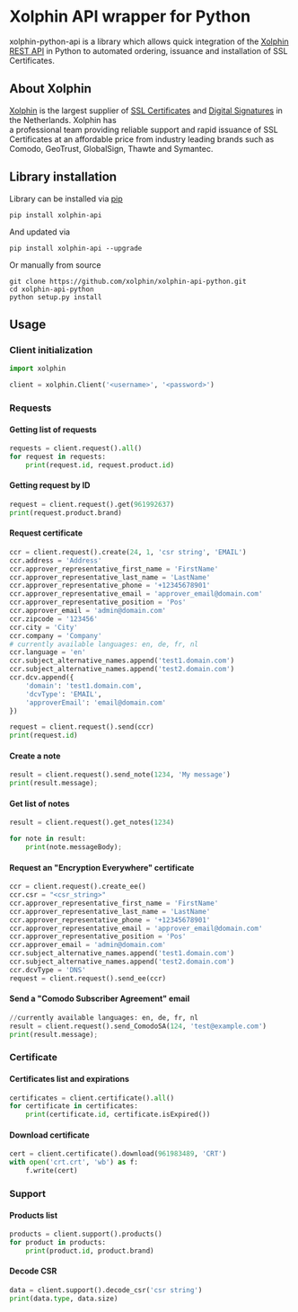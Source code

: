 # Xolphin API wrapper for Python
xolphin-python-api is a library which allows quick integration of the [Xolphin REST API](https://api.xolphin.com) in Python to automated ordering, issuance and installation of SSL Certificates.

## About Xolphin
[Xolphin](https://www.xolphin.nl/) is the largest supplier of [SSL Certificates](https://www.sslcertificaten.nl) and [Digital Signatures](https://www.digitalehandtekeningen.nl) in the Netherlands. Xolphin has  
a professional team providing reliable support and rapid issuance of SSL Certificates at an affordable price from industry leading brands such as Comodo, GeoTrust, GlobalSign, Thawte and Symantec.

## Library installation

Library can be installed via [pip](https://pypi.python.org/pypi/pip)

```
pip install xolphin-api
```

And updated via

```
pip install xolphin-api --upgrade
```

Or manually from source

```
git clone https://github.com/xolphin/xolphin-api-python.git
cd xolphin-api-python
python setup.py install
```

## Usage

### Client initialization

```python
import xolphin

client = xolphin.Client('<username>', '<password>')
```

### Requests

#### Getting list of requests

```python
requests = client.request().all()
for request in requests:
    print(request.id, request.product.id)
```

#### Getting request by ID

```python
request = client.request().get(961992637)
print(request.product.brand)
```

#### Request certificate

```python
ccr = client.request().create(24, 1, 'csr string', 'EMAIL')
ccr.address = 'Address'
ccr.approver_representative_first_name = 'FirstName'
ccr.approver_representative_last_name = 'LastName'
ccr.approver_representative_phone = '+12345678901'
ccr.approver_representative_email = 'approver_email@domain.com'
ccr.approver_representative_position = 'Pos'
ccr.approver_email = 'admin@domain.com'
ccr.zipcode = '123456'
ccr.city = 'City'
ccr.company = 'Company'
# currently available languages: en, de, fr, nl
ccr.language = 'en'
ccr.subject_alternative_names.append('test1.domain.com')
ccr.subject_alternative_names.append('test2.domain.com')
ccr.dcv.append({
    'domain': 'test1.domain.com',
    'dcvType': 'EMAIL',
    'approverEmail': 'email@domain.com'
})

request = client.request().send(ccr)
print(request.id)
```

#### Create a note

```python
result = client.request().send_note(1234, 'My message')
print(result.message);
```

#### Get list of notes

```python
result = client.request().get_notes(1234)

for note in result:
    print(note.messageBody);
```

#### Request an "Encryption Everywhere" certificate
```python
ccr = client.request().create_ee()
ccr.csr = "<csr_string>"
ccr.approver_representative_first_name = 'FirstName'
ccr.approver_representative_last_name = 'LastName'
ccr.approver_representative_phone = '+12345678901'
ccr.approver_representative_email = 'approver_email@domain.com'
ccr.approver_representative_position = 'Pos'
ccr.approver_email = 'admin@domain.com'
ccr.subject_alternative_names.append('test1.domain.com')
ccr.subject_alternative_names.append('test2.domain.com')
ccr.dcvType = 'DNS'
request = client.request().send_ee(ccr)
```

#### Send a "Comodo Subscriber Agreement" email

```python
//currently available languages: en, de, fr, nl
result = client.request().send_ComodoSA(124, 'test@example.com')
print(result.message);
```


### Certificate

#### Certificates list and expirations

```python
certificates = client.certificate().all()
for certificate in certificates:
    print(certificate.id, certificate.isExpired())
```

#### Download certificate

```python
cert = client.certificate().download(961983489, 'CRT')
with open('crt.crt', 'wb') as f:
    f.write(cert)
```

### Support

#### Products list

```python
products = client.support().products()
for product in products:
    print(product.id, product.brand)
```

#### Decode CSR

```python
data = client.support().decode_csr('csr string')
print(data.type, data.size)
```
